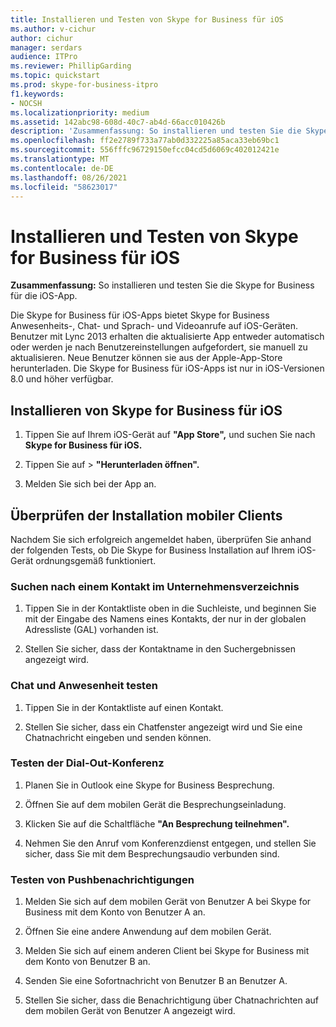 ```yaml
---
title: Installieren und Testen von Skype for Business für iOS
ms.author: v-cichur
author: cichur
manager: serdars
audience: ITPro
ms.reviewer: PhillipGarding
ms.topic: quickstart
ms.prod: skype-for-business-itpro
f1.keywords:
- NOCSH
ms.localizationpriority: medium
ms.assetid: 142abc98-608d-40c7-ab4d-66acc010426b
description: 'Zusammenfassung: So installieren und testen Sie die Skype for Business für die iOS-App.'
ms.openlocfilehash: ff2e2789f733a77ab0d332225a85aca33eb69bc1
ms.sourcegitcommit: 556fffc96729150efcc04cd5d6069c402012421e
ms.translationtype: MT
ms.contentlocale: de-DE
ms.lasthandoff: 08/26/2021
ms.locfileid: "58623017"
---
```

# <a name="install-and-test-skype-for-business-for-ios"></a>Installieren und Testen von Skype for Business für iOS
 
**Zusammenfassung:** So installieren und testen Sie die Skype for Business für die iOS-App.
  
Die Skype for Business für iOS-Apps bietet Skype for Business Anwesenheits-, Chat- und Sprach- und Videoanrufe auf iOS-Geräten. Benutzer mit Lync 2013 erhalten die aktualisierte App entweder automatisch oder werden je nach Benutzereinstellungen aufgefordert, sie manuell zu aktualisieren. Neue Benutzer können sie aus der Apple-App-Store herunterladen. Die Skype for Business für iOS-Apps ist nur in iOS-Versionen 8.0 und höher verfügbar.
  
## <a name="installing-skype-for-business-for-ios"></a>Installieren von Skype for Business für iOS

1. Tippen Sie auf Ihrem iOS-Gerät auf **"App Store",** und suchen Sie nach **Skype for Business für iOS.**
    
2. Tippen Sie auf   >  **"Herunterladen öffnen".** 
    
3. Melden Sie sich bei der App an.
    
## <a name="verifying-mobile-client-installation"></a>Überprüfen der Installation mobiler Clients

Nachdem Sie sich erfolgreich angemeldet haben, überprüfen Sie anhand der folgenden Tests, ob Die Skype for Business Installation auf Ihrem iOS-Gerät ordnungsgemäß funktioniert. 
  
### <a name="search-for-a-contact-in-the-corporate-directory"></a>Suchen nach einem Kontakt im Unternehmensverzeichnis

1. Tippen Sie in der Kontaktliste oben in die Suchleiste, und beginnen Sie mit der Eingabe des Namens eines Kontakts, der nur in der globalen Adressliste (GAL) vorhanden ist. 
    
2. Stellen Sie sicher, dass der Kontaktname in den Suchergebnissen angezeigt wird. 
    
### <a name="test-instant-messaging-and-presence"></a>Chat und Anwesenheit testen

1. Tippen Sie in der Kontaktliste auf einen Kontakt. 
    
2. Stellen Sie sicher, dass ein Chatfenster angezeigt wird und Sie eine Chatnachricht eingeben und senden können. 
    
### <a name="test-dial-out-conferencing"></a>Testen der Dial-Out-Konferenz

1. Planen Sie in Outlook eine Skype for Business Besprechung. 
    
2. Öffnen Sie auf dem mobilen Gerät die Besprechungseinladung. 
    
3. Klicken Sie auf die Schaltfläche **"An Besprechung teilnehmen".**
    
4. Nehmen Sie den Anruf vom Konferenzdienst entgegen, und stellen Sie sicher, dass Sie mit dem Besprechungsaudio verbunden sind. 
    
### <a name="test-push-notifications"></a>Testen von Pushbenachrichtigungen

1. Melden Sie sich auf dem mobilen Gerät von Benutzer A bei Skype for Business mit dem Konto von Benutzer A an. 
    
2. Öffnen Sie eine andere Anwendung auf dem mobilen Gerät. 
    
3. Melden Sie sich auf einem anderen Client bei Skype for Business mit dem Konto von Benutzer B an. 
    
4. Senden Sie eine Sofortnachricht von Benutzer B an Benutzer A. 
    
5. Stellen Sie sicher, dass die Benachrichtigung über Chatnachrichten auf dem mobilen Gerät von Benutzer A angezeigt wird. 
    

